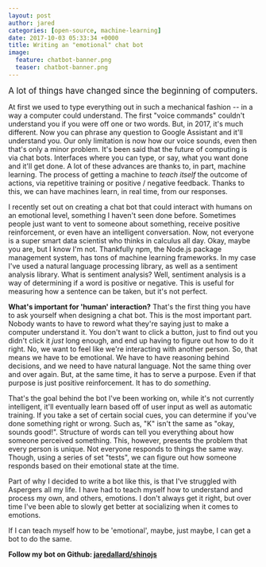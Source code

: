 ```yaml
---
layout: post
author: jared
categories: [open-source, machine-learning]
date: 2017-10-03 05:33:34 +0000
title: Writing an "emotional" chat bot
image:
  feature: chatbot-banner.png
  teaser: chatbot-banner.png
---
```


<span style='font-size: 1.2em;'>A lot of things have changed since the beginning of computers.</span><br />

At first we used to type everything out in such a mechanical fashion -- in a way a computer could understand. The first "voice commands" couldn't understand you if you were off one or two words. But, in 2017, it's much different. Now you can phrase any question to Google Assistant and it'll understand you. Our only limitation is now how our voice sounds, even then that's only a minor problem. It's been said that the future of computing is via chat bots. Interfaces where you can type, or say, what you want done and it'll get done. A lot of these advances are thanks to, in part, machine learning. The process of getting a machine to *teach itself* the outcome of actions, via repetitive training or positive / negative feedback. Thanks to this, we can have machines learn, in real time, from our responses.

I recently set out on creating a chat bot that could interact with humans on an emotional level, something I haven't seen done before. Sometimes people just want to vent to someone about something, receive positive reinforcement, or even have an intelligent conversation. Now, not everyone is a super smart data scientist who thinks in calculus all day. Okay, maybe you are, but I know I'm not. Thankfully npm, the Node.js package management system, has tons of machine learning frameworks. In my case I've used a natural language processing library, as well as a sentiment analysis library. What is sentiment analysis? Well, sentiment analysis is a way of determining if a word is positive or negative. This is useful for measuring how a sentence can be taken, but it's not perfect.

**What's important for 'human' interaction?** That's the first thing you have to ask yourself when designing a chat bot. This is the most important part. Nobody wants to have to reword what they're saying just to make a computer understand it. You don't want to click a button, just to find out you didn't click it *just* long enough, and end up having to figure out how to do it right. No, we want to feel like we're interacting with another person. So, that means we have to be emotional. We have to have reasoning behind decisions, and we need to have natural language. Not the same thing over and over again. But, at the same time, it has to serve a purpose. Even if that purpose is just positive reinforcement. It has to do *something*.

That's the goal behind the bot I've been working on, while it's not currently intelligent, it'll eventually learn based off of user input as well as automatic training. If you take a set of certain social cues, you can determine if you've done something right or wrong. Such as, "K" isn't the same as "okay, sounds good!". Structure of words can tell you everything about how someone perceived something. This, however, presents the problem that every person is unique. Not everyone responds to things the same way. Though, using a series of set "tests", we can figure out how someone responds based on their emotional state at the time.

Part of why I decided to write a bot like this, is that I've struggled with Aspergers all my life. I have had to teach myself how to understand and process my own, and others, emotions. I don't always get it right, but over time I've been able to slowly get better at socializing when it comes to emotions.

If I can teach myself how to be 'emotional', maybe, just maybe, I can get a bot to do the same.


**Follow my bot on Github: [jaredallard/shinojs](https://github.com/jaredallard/shinojs)**